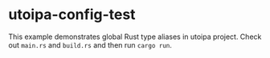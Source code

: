 # utoipa-config-test

This example demonstrates global Rust type aliases in utoipa project. 
Check out `main.rs` and `build.rs` and then run `cargo run`.
